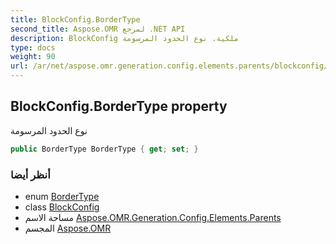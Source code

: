 ```yaml
---
title: BlockConfig.BorderType
second_title: Aspose.OMR لمرجع .NET API
description: BlockConfig ملكية. نوع الحدود المرسومة
type: docs
weight: 90
url: /ar/net/aspose.omr.generation.config.elements.parents/blockconfig/bordertype/
---
```

## BlockConfig.BorderType property

نوع الحدود المرسومة

```csharp
public BorderType BorderType { get; set; }
```

### أنظر أيضا

* enum [BorderType](../../../aspose.omr.generation.config.enums/bordertype/)
* class [BlockConfig](../)
* مساحة الاسم [Aspose.OMR.Generation.Config.Elements.Parents](../../blockconfig/)
* المجسم [Aspose.OMR](../../../)


